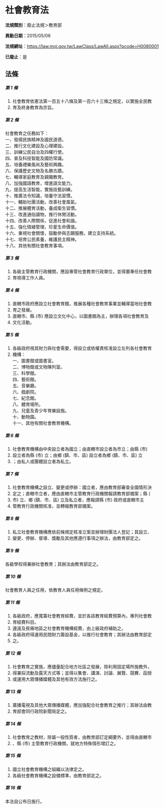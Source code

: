 # 社會教育法

**法規類別**：廢止法規＞教育部

**異動日期**：2015/05/06  

**法規網址**：https://law.moj.gov.tw/LawClass/LawAll.aspx?pcode=H0080001

**已廢止**：是



## 法條
##### 第 1 條
1. 社會教育依憲法第一百五十八條及第一百六十三條之規定，以實施全民教
1. 育及終身教育為宗旨。

##### 第 2 條
社會教育之任務如下：  
一、發揚民族精神及國民道德。  
二、推行文化建設及心理建設。  
三、訓練公民自治及四權行使。  
四、普及科技智能及國防常識。  
五、培養禮樂風尚及藝術興趣。  
六、保護歷史文物及名勝古蹟。  
七、輔導家庭教育及親職教育。  
八、加強國語教育，增進語文能力。  
九、提高生活智能，實施技藝訓練。  
十、推廣法令知識，培養守法習慣。  
十一、輔助社團活動，改善社會風氣。  
十二、推展體育活動，養成衛生習慣。  
十三、改進通俗讀物，推行休閒活動。  
十四、改善人際關係，促進社會和諧。  
十五、強化情緒管理，珍愛生命價值。  
十六、重視社會關懷，鼓勵參與志願服務，建立支持系統。  
十七、培育公民素養，維護民主精神。  
十八、其他有關社會教育事項。

##### 第 3 條
1. 各級主管教育行政機關，應設專管社會教育行政單位，並得置專任社會教
1. 育視導工作人員。

##### 第 4 條
1. 直轄市政府應設立社會教育館，推展各種社會教育事業並輔導當地社會教
1. 育之發展。
1. 直轄市、縣 (市) 應設立文化中心，以圖書館為主，辦理各項社會教育及
1. 文化活動。

##### 第 5 條
1. 各級政府視其財力與社會需要，得設立或依權責核准設立左列各社會教育
1. 機構：  
一、圖書館或圖書室。  
二、博物館或文物陳列室。  
三、科學館。  
四、藝術館。  
五、音樂廳。  
六、戲劇院。  
七、紀念館。  
八、體育場所。  
九、兒童及青少年育樂設施。  
十、動物園。  
十一、其他有關社會教育機構。

##### 第 6 條
1. 社會教育機構由中央設立者為國立；由直轄市設立者為市立；由縣 (市)
1. 設立者為縣 (市) 立；由鄉 (鎮、市、區) 設立者為鄉 (鎮、市、區) 立
1. ；由私人或團體設立者為私立。

##### 第 7 條
1. 社會教育機構之設立、變更或停辦：國立者，應由教育部審查全國情形決
1. 定之；直轄市立者，應由直轄市主管教育行政機關報請教育部備案；縣 (
1. 市) 立、鄉 (鎮、市、區) 立及私立者，應報請縣 (市) 政府或直轄市主
1. 管教育行政機關核准，並轉報教育部備案。

##### 第 8 條
1. 私立社會教育機構應依前條規定核准立案並辦理財團法人登記；其設立、
1. 變更、停辦、督導、獎勵及其他應遵行事項之辦法，由教育部定之。

##### 第 9 條
各級學校得兼辦社會教育；其辦法由教育部定之。

##### 第 10 條
社會教育人員之任用，依教育人員任用條例之規定。

##### 第 11 條
1. 各級政府，應寬籌社會教育經費，並於各該教育經費預算內，專列社會教
1. 育經費科目。
1. 邊遠及貧瘠地區之社會教育機構經費，由上級政府補助之。
1. 各級政府得運用民間財力籌設基金，以推行社會教育；其辦法由教育部定
1. 之。　　

##### 第 12 條
1. 社會教育之實施，應儘量配合地方社區之發展，除利用固定場所施教外，
1. 得兼採流動及露天方式等；並得以集會、講演、討論、展覽、競賽、函授
1. 或運用大眾傳播媒體及其他有效方法施行之。

##### 第 13 條
1. 廣播電視及其他大眾傳播媒體，應加強配合社會教育之推行；其辦法由教
1. 育部會同行政院新聞局定之。

##### 第 14 條
1. 社會教育之教材，除屬一般性質者，由教育部訂定綱要外，並得由直轄市
1. 、縣 (市) 主管教育行政機關，就地方特殊情形增訂之。

##### 第 15 條
1. 國立社會教育機構之組織以法律定之。
1. 各級社會教育機構之設備標準，由教育部定之。

##### 第 16 條
本法自公布日施行。


